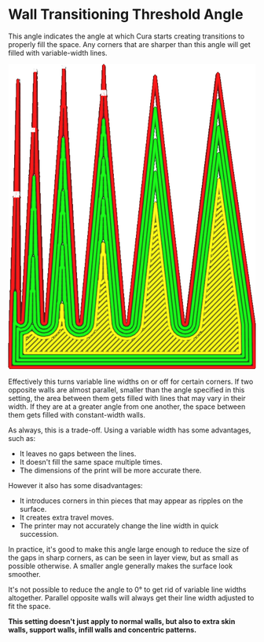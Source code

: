 Wall Transitioning Threshold Angle
====
This angle indicates the angle at which Cura starts creating transitions to properly fill the space. Any corners that are sharper than this angle will get filled with variable-width lines.

![Wider than 10°, it's no longer creating transitions](images/wall_transition_angle.png)

Effectively this turns variable line widths on or off for certain corners. If two opposite walls are almost parallel, smaller than the angle specified in this setting, the area between them gets filled with lines that may vary in their width. If they are at a greater angle from one another, the space between them gets filled with constant-width walls.

As always, this is a trade-off. Using a variable width has some advantages, such as:
* It leaves no gaps between the lines.
* It doesn't fill the same space multiple times.
* The dimensions of the print will be more accurate there.

However it also has some disadvantages:
* It introduces corners in thin pieces that may appear as ripples on the surface.
* It creates extra travel moves.
* The printer may not accurately change the line width in quick succession.

In practice, it's good to make this angle large enough to reduce the size of the gaps in sharp corners, as can be seen in layer view, but as small as possible otherwise. A smaller angle generally makes the surface look smoother.

It's not possible to reduce the angle to 0° to get rid of variable line widths altogether. Parallel opposite walls will always get their line width adjusted to fit the space.

**This setting doesn't just apply to normal walls, but also to extra skin walls, support walls, infill walls and concentric patterns.**